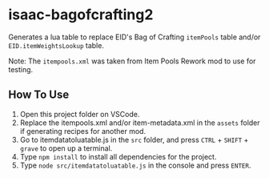 # isaac-bagofcrafting2
Generates a lua table to replace EID's Bag of Crafting `itemPools` table and/or `EID.itemWeightsLookup` table. 

Note: The `itempools.xml` was taken from Item Pools Rework mod to use for testing. 

## How To Use
1) Open this project folder on VSCode.
2) Replace the itempools.xml and/or item-metadata.xml in the `assets` folder if generating recipes for another mod.
3) Go to itemdatatoluatable.js in the `src` folder, and press `CTRL` + `SHIFT` + `grave` to open up a terminal.
4) Type `npm install` to install all dependencies for the project.
5) Type `node src/itemdatatoluatable.js` in the console and press `ENTER`.
